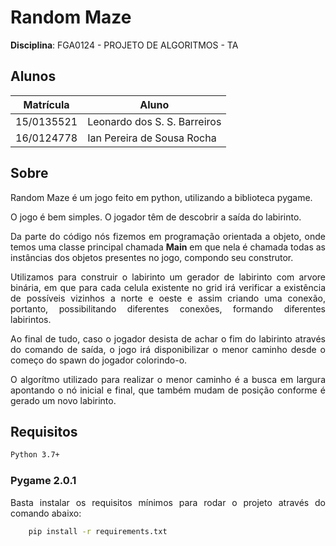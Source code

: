 # Random Maze

**Disciplina**: FGA0124 - PROJETO DE ALGORITMOS - TA

## Alunos

|Matrícula | Aluno |
| -- | -- |
| 15/0135521  | Leonardo dos S. S. Barreiros |
| 16/0124778  | Ian Pereira de Sousa Rocha |

## Sobre

<p align="justify"> Random Maze é um jogo feito em python, utilizando a biblioteca pygame.

<p align="justify"> O jogo é bem simples. O jogador têm de descobrir a saída do labirinto.

<p align="justify"> Da parte do código nós fizemos em programação orientada a objeto, onde temos uma classe principal chamada <strong> Main</strong> em que nela é chamada todas as instâncias dos objetos presentes no jogo, compondo seu construtor.

<p align="justify"> Utilizamos para construir o labirinto um gerador de labirinto com arvore binária, em que para cada celula existente no grid irá verificar a existência de possíveis vizinhos a norte e oeste e assim criando uma conexão, portanto, possibilitando diferentes conexões, formando diferentes labirintos.

<p align="justify"> Ao final de tudo, caso o jogador desista de achar o fim do labirinto através do comando de saída, o jogo irá disponibilizar o menor caminho desde o começo do spawn do jogador colorindo-o.

<p align="justify"> O algorítmo utilizado para realizar o menor caminho é a busca em largura apontando o nó inicial e final, que também mudam de posição conforme é gerado um novo labirinto.

## Requisitos

``` sh
Python 3.7+

```
### Pygame 2.0.1

<p align="justify"> Basta instalar os requisitos mínimos para rodar o projeto através do comando abaixo:

``` sh
    pip install -r requirements.txt
```


